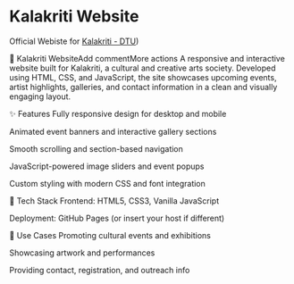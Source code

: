 # Kalakriti Website
Official Webiste for [Kalakriti - DTU](https://rohit-mitra.github.io/Kalakriti-Main-Website/)) 

🔶 Kalakriti WebsiteAdd commentMore actions
A responsive and interactive website built for Kalakriti, a cultural and creative arts society. Developed using HTML, CSS, and JavaScript, the site showcases upcoming events, artist highlights, galleries, and contact information in a clean and visually engaging layout.

✨ Features
Fully responsive design for desktop and mobile

Animated event banners and interactive gallery sections

Smooth scrolling and section-based navigation

JavaScript-powered image sliders and event popups

Custom styling with modern CSS and font integration

🚀 Tech Stack
Frontend: HTML5, CSS3, Vanilla JavaScript

Deployment: GitHub Pages (or insert your host if different)

📌 Use Cases
Promoting cultural events and exhibitions

Showcasing artwork and performances

Providing contact, registration, and outreach info
